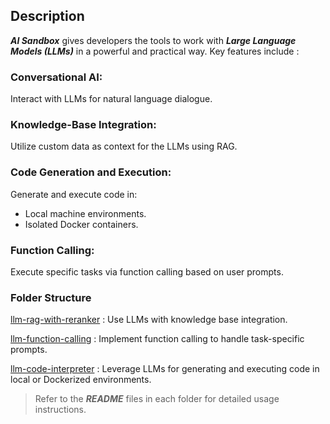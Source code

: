 ## Description

***AI Sandbox*** gives developers the tools to work with ***Large Language Models (LLMs)*** in a powerful and practical way. Key features include :

### Conversational AI:
Interact with LLMs for natural language dialogue.

### Knowledge-Base Integration:
Utilize custom data as context for the LLMs using RAG.

### Code Generation and Execution:
Generate and execute code in:
- Local machine environments.
- Isolated Docker containers.

### Function Calling:
Execute specific tasks via function calling based on user prompts.

### Folder Structure
[llm-rag-with-reranker](https://github.com/Shishir-grez/AI-Sandbox/tree/main/llm-code-interpreter) : Use LLMs with knowledge base integration.

[llm-function-calling](https://github.com/Shishir-grez/AI-Sandbox/tree/main/llm-function-calling) : Implement function calling to handle task-specific prompts.

[llm-code-interpreter](https://github.com/Shishir-grez/AI-Sandbox/tree/main/llm-rag-with-reranker) : Leverage LLMs for generating and executing code in local or Dockerized environments.

> Refer to the ***README*** files in each folder for detailed usage instructions.

